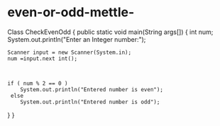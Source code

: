 # even-or-odd-mettle-
 Class CheckEvenOdd
{
  public static void main(String args[])
  {
    int num;
    System.out.println("Enter an Integer number:");

    
    Scanner input = new Scanner(System.in);
    num =input.next int();

    
   
    if ( num % 2 == 0 )
        System.out.println("Entered number is even");
     else
        System.out.println("Entered number is odd");
  }
}
